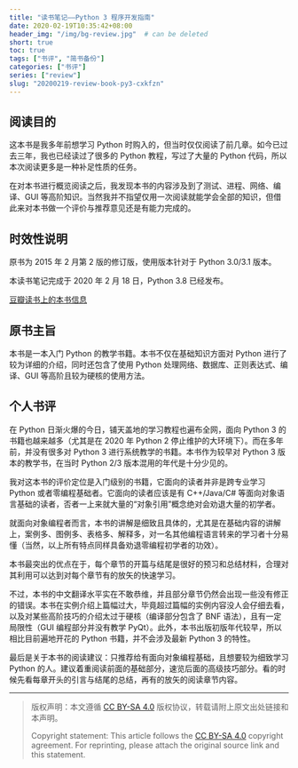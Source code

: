 ```yaml
---
title: "读书笔记——Python 3 程序开发指南"
date: 2020-02-19T10:35:42+08:00
header_img: "/img/bg-review.jpg"  # can be deleted
short: true
toc: true
tags: ["书评", "简书备份"]
categories: ["书评"]
series: ["review"] 
slug: "20200219-review-book-py3-cxkfzn"
---
```


## 阅读目的

这本书是我多年前想学习 Python 时购入的，但当时仅仅阅读了前几章。如今已过去三年，我也已经读过了很多的 Python 教程，写过了大量的 Python 代码，所以本次阅读更多是一种补足性质的任务。

在对本书进行概览阅读之后，我发现本书的内容涉及到了测试、进程、网络、编译、GUI 等高阶知识。当然我并不指望仅用一次阅读就能学会全部的知识，但借此来对本书做一个评价与推荐意见还是有能力完成的。

## 时效性说明

原书为 2015 年 2 月第 2 版的修订版，使用版本针对于 Python 3.0/3.1 版本。

本读书笔记完成于 2020 年 2 月 18 日，Python 3.8 已经发布。

[豆瓣读书上的本书信息](https://book.douban.com/subject/26348296/)

## 原书主旨

本书是一本入门 Python 的教学书籍。本书不仅在基础知识方面对 Python 进行了较为详细的介绍，同时还包含了使用 Python 处理网络、数据库、正则表达式、编译、GUI 等高阶且较为硬核的使用方法。

## 个人书评

在 Python 日渐火爆的今日，铺天盖地的学习教程也遍布全网，面向 Python 3 的书籍也越来越多（尤其是在 2020 年 Python 2 停止维护的大环境下）。而在多年前，并没有很多对 Python 3 进行系统教学的书籍。本书作为较早对 Python 3 版本的教学书，在当时 Python 2/3 版本混用的年代是十分少见的。

我对这本书的评价定位是入门级别的书籍，它面向的读者并非是跨专业学习 Python 或者零编程基础者。它面向的读者应该是有 C++/Java/C# 等面向对象语言基础的读者，否者一上来就大量的“对象引用”概念绝对会劝退大量的初学者。

就面向对象编程者而言，本书的讲解是细致且具体的，尤其是在基础内容的讲解上，案例多、图例多、表格多、解释多，对一名其他编程语言转来的学习者十分易懂（当然，以上所有特点同样具备劝退零编程初学者的功效）。

本书最突出的优点在于，每个章节的开篇与结尾是很好的预习和总结材料，合理对其利用可以达到对每个章节有的放矢的快速学习。

不过，本书的中文翻译水平实在不敢恭维，并且部分章节仍然会出现一些没有修正的错误。本书在实例介绍上篇幅过大，毕竟超过篇幅的实例内容没人会仔细去看，以及对某些高阶技巧的介绍太过于硬核（编译部分包含了 BNF 语法），且有一定局限性（GUI 编程部分并没有教学 PyQt）。此外，本书出版初版年代较早，所以相比目前遍地开花的 Python 书籍，并不会涉及最新 Python 3 的特性。

最后是关于本书的阅读建议：只推荐给有面向对象编程基础，且想要较为细致学习 Python 的人。建议着重阅读前面的基础部分，速览后面的高级技巧部分。看的时候先看每章开头的引言与结尾的总结，再有的放矢的阅读章节内容。

---

> 版权声明：本文遵循 [CC BY-SA 4.0](https://creativecommons.org/licenses/by-sa/4.0/deed.zh) 版权协议，转载请附上原文出处链接和本声明。
>
> Copyright statement: This article follows the [CC BY-SA 4.0](https://creativecommons.org/licenses/by-sa/4.0/deed.en) copyright agreement. For reprinting, please attach the original source link and this statement.
